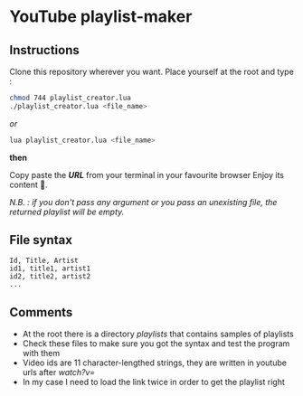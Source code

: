 # YouTube playlist-maker


## Instructions

Clone this repository wherever you want.
Place yourself at the root and type :

```bash
chmod 744 playlist_creator.lua
./playlist_creator.lua <file_name>
```

*or*

```bash
lua playlist_creator.lua <file_name>
```

__then__

Copy paste the **_URL_** from your terminal in your favourite browser
Enjoy its content :tada:.

*N.B. : if you don't pass any argument or you pass an unexisting file, the returned playlist will be empty.*


## File syntax

```
Id, Title, Artist
id1, title1, artist1
id2, title2, artist2
...
```


## Comments

* At the root there is a directory *playlists* that contains samples of playlists
* Check these files to make sure you got the syntax and test the program with them
* Video ids are 11 character-lengthed strings, they are written in youtube urls after *watch?v=*
* In my case I need to load the link twice in order to get the playlist right